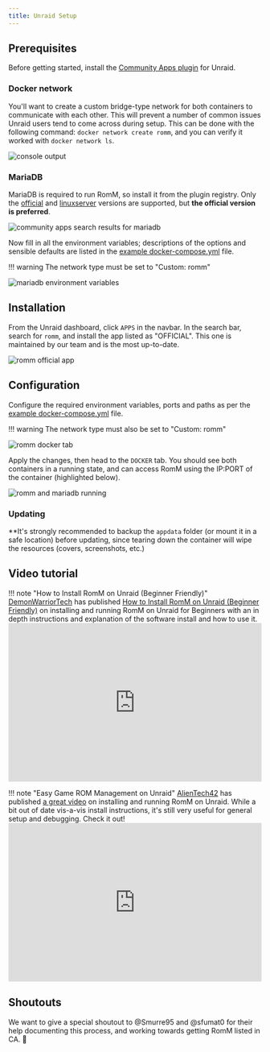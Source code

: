 ```yaml
---
title: Unraid Setup
---
```

## Prerequisites

Before getting started, install the [Community Apps plugin](https://forums.unraid.net/topic/38582-plug-in-community-applications/) for Unraid.

### Docker network

You'll want to create a custom bridge-type network for both containers to communicate with each other. This will prevent a number of common issues Unraid users tend to come across during setup. This can be done with the following command: `docker network create romm`, and you can verify it worked with `docker network ls`.

![console output](../assets/images/unraid/console-output.png)

### MariaDB

MariaDB is required to run RomM, so install it from the plugin registry. Only the [official](https://hub.docker.com/_/mariadb) and [linuxserver](https://github.com/linuxserver/docker-mariadb/pkgs/container/mariadb) versions are supported, but **the official version is preferred**.

![community apps search results for mariadb](../assets/images/unraid/mariadb-community-app-search.png)

Now fill in all the environment variables; descriptions of the options and sensible defaults are listed in the [example docker-compose.yml](https://github.com/rommapp/romm/blob/release/examples/docker-compose.example.yml) file.

!!! warning
    The network type must be set to "Custom: romm"

![mariadb environment variables](../assets/images/unraid/mariadb-env-vars.png)

## Installation

From the Unraid dashboard, click `APPS` in the navbar. In the search bar, search for `romm`, and install the app listed as "OFFICIAL". This one is maintained by our team and is the most up-to-date.

![romm official app](../assets/images/unraid/romm-app.png)

## Configuration

Configure the required environment variables, ports and paths as per the [example docker-compose.yml](https://github.com/rommapp/romm/blob/release/examples/docker-compose.example.yml) file.

!!! warning
    The network type must also be set to "Custom: romm"

![romm docker tab](../assets/images/unraid/romm-docker-tab.png)

Apply the changes, then head to the `DOCKER` tab. You should see both containers in a running state, and can access RomM using the IP:PORT of the container (highlighted below).

![romm and mariadb running](../assets/images/unraid/romm-mariadb-running.png)

### Updating

\*\*It's strongly recommended to backup the `appdata` folder (or mount it in a safe location) before updating, since tearing down the container will wipe the resources (covers, screenshots, etc.)

## Video tutorial

!!! note "How to Install RomM on Unraid (Beginner Friendly)"
    [DemonWarriorTech](https://www.youtube.com/@DemonWarriorTech) has published [How to Install RomM on Unraid (Beginner Friendly)](https://www.youtube.com/watch?v=Oo5obHNy2iw) on installing and running RomM on Unraid for Beginners with an in depth instructions and explanation of the software install and how to use it.
    <iframe width="100%" height="315" src="https://www.youtube.com/embed/Oo5obHNy2iw" title="How to Install RomM on Unraid" frameborder="0" allow="accelerometer; autoplay; clipboard-write; encrypted-media; gyroscope; picture-in-picture" allowfullscreen></iframe>

!!! note "Easy Game ROM Management on Unraid"
    [AlienTech42](https://www.youtube.com/@AlienTech42) has published [a great video](https://www.youtube.com/watch?v=ls5YcsFdwLQ) on installing and running RomM on Unraid. While a bit out of date vis-a-vis install instructions, it's still very useful for general setup and debugging. Check it out!
    <iframe width="100%" height="315" src="https://www.youtube.com/embed/ls5YcsFdwLQ" title="Easy Game ROM Management on Unraid" frameborder="0" allow="accelerometer; autoplay; clipboard-write; encrypted-media; gyroscope; picture-in-picture" allowfullscreen></iframe>

## Shoutouts

We want to give a special shoutout to @Smurre95 and @sfumat0 for their help documenting this process, and working towards getting RomM listed in CA. 🤝
